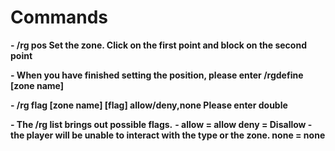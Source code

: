 # Commands

**- /rg pos
Set the zone.
Click on the first point and block on the second point**

**- When you have finished setting the position, please enter /rgdefine [zone name]**

**- /rg flag [zone name] [flag] allow/deny,none Please enter double**

**- The /rg list brings out possible flags.**
**-
allow = allow
deny = Disallow - the player will be unable to interact with the type or the zone.
none = none**
